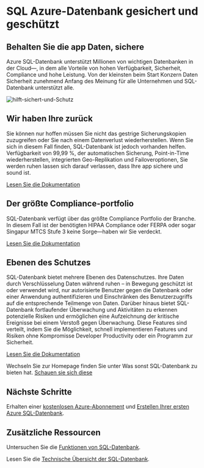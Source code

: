 <properties
   pageTitle="SQL Azure-Datenbank sichert und geschützt"
   description="Erfahren Sie, wie SQL-Datenbank sichere und schützen"
   keywords=""
   services="sql-database"
   documentationCenter=""
   authors="CarlRabeler"
   manager="jhubbard"
   editor=""/>

<tags
   ms.service="sql-database"
   ms.devlang="NA"
   ms.topic="article"
   ms.tgt_pltfrm="NA"
   ms.workload="data-management"
   ms.date="09/13/2016"
   ms.author="carlrab"/>
   
# <a name="azure-sql-database-secures-and-protects"></a>SQL Azure-Datenbank gesichert und geschützt

## <a name="keep-your-apps-data-safe-and-secure"></a>Behalten Sie die app Daten, sichere

Azure SQL-Datenbank unterstützt Millionen von wichtigen Datenbanken in der Cloud&mdash;, in dem alle Vorteile von hohen Verfügbarkeit, Sicherheit, Compliance und hohe Leistung. Von der kleinsten beim Start Konzern Daten Sicherheit zunehmend Anfang des Meinung für alle Unternehmen und SQL-Datenbank unterstützt alle.

![hilft-sichert-und-Schutz](./media/sql-database-helps-secures-and-protects/sql-database-helps-secures-and-protects.png)

## <a name="weve-got-your-back"></a>Wir haben Ihre zurück

Sie können nur hoffen müssen Sie nicht das gestrige Sicherungskopien zuzugreifen oder Sie nach einem Datenverlust wiederherstellen. Wenn Sie sich in diesem Fall finden, SQL-Datenbank ist jedoch vorhanden helfen. Verfügbarkeit von 99,99 %, der automatischen Sicherung, Point-in-Time wiederherstellen, integrierten Geo-Replikation und Failoveroptionen, Sie werden ruhen lassen sich darauf verlassen, dass Ihre app sichere und sound ist.

[Lesen Sie die Dokumentation](sql-database-business-continuity.md)

## <a name="the-largest-compliance-portfolio"></a>Der größte Compliance-portfolio

SQL-Datenbank verfügt über das größte Compliance Portfolio der Branche. In diesem Fall ist der benötigten HIPAA Compliance oder FERPA oder sogar Singapur MTCS Stufe 3 keine Sorge&mdash;haben wir Sie verdeckt.  

[Lesen Sie die Dokumentation](https://www.microsoft.com/TrustCenter/Compliance/default.aspx)

## <a name="layers-of-protection"></a>Ebenen des Schutzes

SQL-Datenbank bietet mehrere Ebenen des Datenschutzes. Ihre Daten durch Verschlüsselung Daten während ruhen – in Bewegung geschützt ist oder verwendet wird, nur autorisierte Benutzer gegen die Datenbank oder einer Anwendung authentifizieren und Einschränken des Benutzerzugriffs auf die entsprechende Teilmenge von Daten. Darüber hinaus bietet SQL-Datenbank fortlaufender Überwachung und Aktivitäten zu erkennen potenzielle Risiken und ermöglichen eine Aufzeichnung der kritische Ereignisse bei einem Verstoß gegen Überwachung. Diese Features sind verteilt, indem Sie die Möglichkeit, schnell implementieren Features und Risiken ohne Kompromisse Developer Productivity oder ein Programm zur Sicherheit.

[Lesen Sie die Dokumentation](http://go.microsoft.com/fwlink/?LinkID=787593)

Wechseln Sie zur Homepage finden Sie unter Was sonst SQL-Datenbank zu bieten hat.
[Schauen sie sich diese](https://azure.microsoft.com/services/sql-database/) 

## <a name="next-steps"></a>Nächste Schritte

Erhalten einer [kostenlosen Azure-Abonnement](https://azure.microsoft.com/get-started/) und [Erstellen Ihrer ersten Azure SQL-Datenbank](sql-database-get-started.md).

## <a name="additional-resources"></a>Zusätzliche Ressourcen

Untersuchen Sie die [Funktionen von SQL-Datenbank](https://azure.microsoft.com/services/sql-database/).
 
Lesen Sie die [Technische Übersicht der SQL-Datenbank](sql-database-technical-overview.md).  


